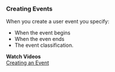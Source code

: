 ### Creating Events

When you create a user event you specify:
* When the event begins 
* When the even ends
* The event classification.

**Watch Videos**<br/>
[Creating an Event](https://bcove.video/3AURJU0)
